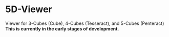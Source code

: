 # 5D-Viewer
Viewer for 3-Cubes (Cube), 4-Cubes (Tesseract), and 5-Cubes (Penteract)
**This is currently in the early stages of development.**
